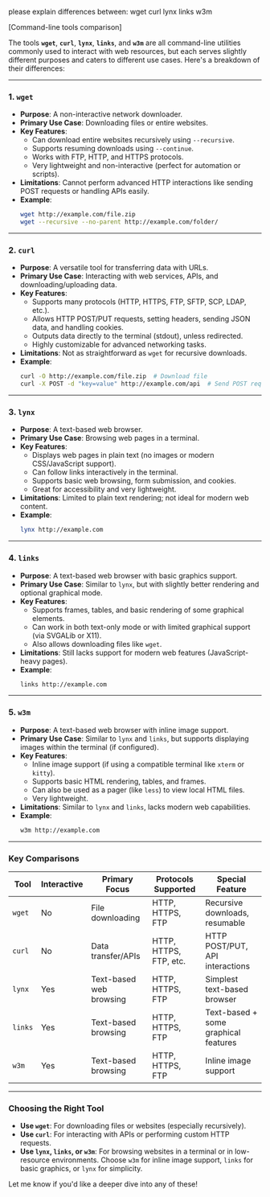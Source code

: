 please explain differences between: wget curl lynx links w3m

[Command-line tools comparison]

The tools **`wget`**, **`curl`**, **`lynx`**, **`links`**, and **`w3m`** are all command-line utilities commonly used to interact with web resources, but each serves slightly different purposes and caters to different use cases. Here's a breakdown of their differences:

---

### **1. `wget`**
- **Purpose**: A non-interactive network downloader.
- **Primary Use Case**: Downloading files or entire websites.
- **Key Features**:
  - Can download entire websites recursively using `--recursive`.
  - Supports resuming downloads using `--continue`.
  - Works with FTP, HTTP, and HTTPS protocols.
  - Very lightweight and non-interactive (perfect for automation or scripts).
- **Limitations**: Cannot perform advanced HTTP interactions like sending POST requests or handling APIs easily.
- **Example**: 
  ```bash
  wget http://example.com/file.zip
  wget --recursive --no-parent http://example.com/folder/
  ```

---

### **2. `curl`**
- **Purpose**: A versatile tool for transferring data with URLs.
- **Primary Use Case**: Interacting with web services, APIs, and downloading/uploading data.
- **Key Features**:
  - Supports many protocols (HTTP, HTTPS, FTP, SFTP, SCP, LDAP, etc.).
  - Allows HTTP POST/PUT requests, setting headers, sending JSON data, and handling cookies.
  - Outputs data directly to the terminal (stdout), unless redirected.
  - Highly customizable for advanced networking tasks.
- **Limitations**: Not as straightforward as `wget` for recursive downloads.
- **Example**:
  ```bash
  curl -O http://example.com/file.zip  # Download file
  curl -X POST -d "key=value" http://example.com/api  # Send POST request
  ```

---

### **3. `lynx`**
- **Purpose**: A text-based web browser.
- **Primary Use Case**: Browsing web pages in a terminal.
- **Key Features**:
  - Displays web pages in plain text (no images or modern CSS/JavaScript support).
  - Can follow links interactively in the terminal.
  - Supports basic web browsing, form submission, and cookies.
  - Great for accessibility and very lightweight.
- **Limitations**: Limited to plain text rendering; not ideal for modern web content.
- **Example**:
  ```bash
  lynx http://example.com
  ```

---

### **4. `links`**
- **Purpose**: A text-based web browser with basic graphics support.
- **Primary Use Case**: Similar to `lynx`, but with slightly better rendering and optional graphical mode.
- **Key Features**:
  - Supports frames, tables, and basic rendering of some graphical elements.
  - Can work in both text-only mode or with limited graphical support (via SVGALib or X11).
  - Also allows downloading files like `wget`.
- **Limitations**: Still lacks support for modern web features (JavaScript-heavy pages).
- **Example**:
  ```bash
  links http://example.com
  ```

---

### **5. `w3m`**
- **Purpose**: A text-based web browser with inline image support.
- **Primary Use Case**: Similar to `lynx` and `links`, but supports displaying images within the terminal (if configured).
- **Key Features**:
  - Inline image support (if using a compatible terminal like `xterm` or `kitty`).
  - Supports basic HTML rendering, tables, and frames.
  - Can also be used as a pager (like `less`) to view local HTML files.
  - Very lightweight.
- **Limitations**: Similar to `lynx` and `links`, lacks modern web capabilities.
- **Example**:
  ```bash
  w3m http://example.com
  ```

---

### **Key Comparisons**
| Tool    | Interactive | Primary Focus              | Protocols Supported       | Special Feature                      |
|---------|-------------|----------------------------|---------------------------|---------------------------------------|
| `wget`  | No          | File downloading          | HTTP, HTTPS, FTP          | Recursive downloads, resumable       |
| `curl`  | No          | Data transfer/APIs         | HTTP, HTTPS, FTP, etc.    | HTTP POST/PUT, API interactions      |
| `lynx`  | Yes         | Text-based web browsing   | HTTP, HTTPS, FTP          | Simplest text-based browser          |
| `links` | Yes         | Text-based browsing       | HTTP, HTTPS, FTP          | Text-based + some graphical features |
| `w3m`   | Yes         | Text-based browsing       | HTTP, HTTPS, FTP          | Inline image support                 |

---

### **Choosing the Right Tool**
- **Use `wget`**: For downloading files or websites (especially recursively).
- **Use `curl`**: For interacting with APIs or performing custom HTTP requests.
- **Use `lynx`, `links`, or `w3m`**: For browsing websites in a terminal or in low-resource environments. Choose `w3m` for inline image support, `links` for basic graphics, or `lynx` for simplicity.

Let me know if you'd like a deeper dive into any of these!

